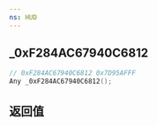 ```yaml
---
ns: HUD
---
```

## _0xF284AC67940C6812

```c
// 0xF284AC67940C6812 0x7D95AFFF
Any _0xF284AC67940C6812();
```


## 返回值

